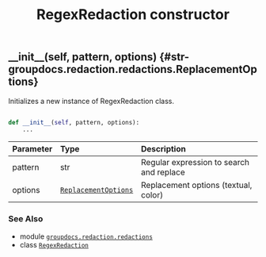 ﻿---
title: RegexRedaction constructor
second_title: GroupDocs.Redaction for Python via .NET API References
description: 
type: docs
weight: 10
url: /python-net/groupdocs.redaction.redactions/regexredaction/__init__/
is_root: false
---

## \_\_init\_\_(self, pattern, options) {#str-groupdocs.redaction.redactions.ReplacementOptions}

Initializes a new instance of RegexRedaction class.



```python

def __init__(self, pattern, options):
    ...
```


| Parameter | Type | Description |
| :- | :- | :- |
| pattern | str | Regular expression to search and replace |
| options | [`ReplacementOptions`](/redaction/python-net/groupdocs.redaction.redactions/replacementoptions) | Replacement options (textual, color) |



### See Also
* module [`groupdocs.redaction.redactions`](../../)
* class [`RegexRedaction`](/redaction/python-net/groupdocs.redaction.redactions/regexredaction)
